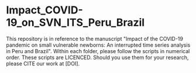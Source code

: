 # Impact_COVID-19_on_SVN_ITS_Peru_Brazil
This repository is in reference to the manuscript "Impact of the COVID-19 pandemic on small vulnerable newborns: An interrupted time series analysis in Peru and Brazil".
Within each folder, please follow the scripts in numerical order. These scripts are LICENCED. Should you use them for your research, please CITE our work at [DOI].
